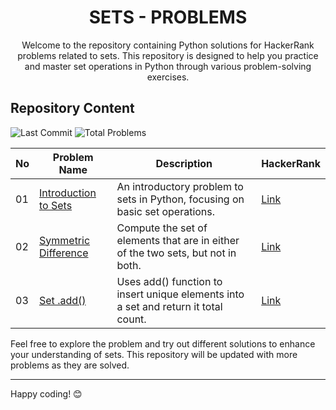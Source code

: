 <h1 align='center'>SETS - PROBLEMS</h1>

<p align='center'>Welcome to the repository containing Python solutions for HackerRank problems related to sets. This repository is designed to help you practice and master set operations in Python through various problem-solving exercises.</p>

## Repository Content
<p>
<img src="https://img.shields.io/github/last-commit/JawadSher/Python-Problems-Solutions-HackerRank" alt="Last Commit" />
<img src="https://img.shields.io/badge/Total%20Problems-2-blue" alt="Total Problems" /> 
</p>

| No | Problem Name                                           | Description                                             | HackerRank                                                                                                 |
|----|--------------------------------------------------------|---------------------------------------------------------|-----------------------------------------------------------------------------------------------------------------|
| 01 | [Introduction to Sets](https://github.com/JawadSher/Python-Problems-Solutions-HackerRank/tree/main/04%20-%20Sets%20Problems/01%20-%20Introduction%20to%20Sets) | An introductory problem to sets in Python, focusing on basic set operations. | [Link](https://www.hackerrank.com/challenges/py-introduction-to-sets/problem?isFullScreen=true)|
| 02 | [Symmetric Difference](https://github.com/JawadSher/Python-Problems-Solutions-HackerRank/tree/main/04%20-%20Sets%20Problems/02%20-%20Symmetric%20Difference) | Compute the set of elements that are in either of the two sets, but not in both.| [Link](https://www.hackerrank.com/challenges/symmetric-difference/problem?isFullScreen=true)|
| 03 | [Set .add()](https://github.com/JawadSher/Python-Problems-Solutions-HackerRank/tree/main/04%20-%20Sets%20Problems/03%20-%20Set%20add()) |Uses add() function to insert unique elements into a set and return it total count. | [Link](https://www.hackerrank.com/challenges/py-set-add/problem?isFullScreen=true) |

Feel free to explore the problem and try out different solutions to enhance your understanding of sets. This repository will be updated with more problems as they are solved.

---
Happy coding! 😊
